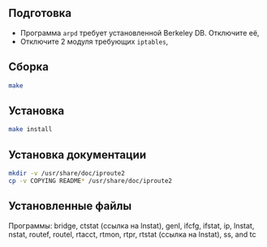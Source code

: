 <pkg :name="'iproute2'" instsize showsbu2></pkg>

## Подготовка

 - Программа `arpd` требует установленной Berkeley DB. Отключите её,
 - Отключите 2 модуля требующих `iptables`,

<package-script :package="'iproute2'" :type="'prepare'"></package-script>

## Сборка


```bash
make
```

## Установка

```bash
make install
```
## Установка документации

```bash
mkdir -v /usr/share/doc/iproute2
cp -v COPYING README* /usr/share/doc/iproute2
```

## Установленные файлы

Программы: bridge, ctstat (ссылка на lnstat), genl, ifcfg, ifstat, ip, lnstat, nstat, routef, routel, rtacct, rtmon, rtpr, rtstat (ссылка на lnstat), ss, and tc


<script>
	new Vue({ el: '#main' })
</script> 
